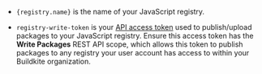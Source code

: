 - `{registry.name}` is the name of your JavaScript registry.

- `registry-write-token` is your [API access token](https://buildkite.com/user/api-access-tokens) used to publish/upload packages to your JavaScript registry. Ensure this access token has the **Write Packages** REST API scope, which allows this token to publish packages to any registry your user account has access to within your Buildkite organization.
